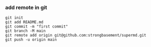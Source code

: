 ### add remote in git


``` 
git init
git add README.md
git commit -m "first commit"
git branch -M main
git remote add origin git@github.com:strongbasement/supermd.git
git push -u origin main

```